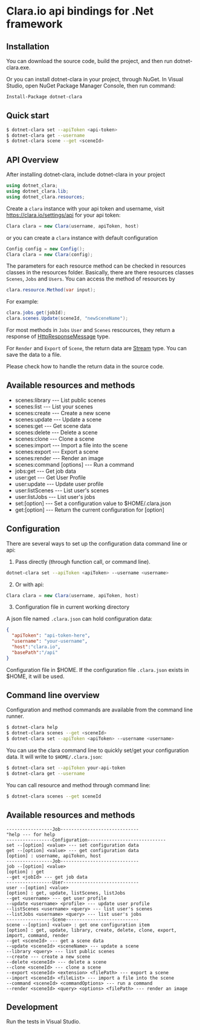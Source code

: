 # Clara.io api bindings for .Net framework

## Installation 
You can download the source code, build the project, and then run dotnet-clara.exe.

Or you can install dotnet-clara in your project, through NuGet.
In Visual Studio, open NuGet Package Manager Console, then run command:
```bash
Install-Package dotnet-clara
```

## Quick start

```bash
$ dotnet-clara set --apiToken <api-token>
$ dotnet-clara get --username
$ dotnet-clara scene --get <sceneId>
```

## API Overview
After installing dotnet-clara, include dotnet-clara in your project
```c#
using dotnet_clara;
using dotnet_clara.lib;
using dotnet_clara.resources;
```

Create a `clara` instance with your api token and username, visit https://clara.io/settings/api for your api token:

```c#
Clara clara = new Clara(username, apiToken, host)
```
or you can create a `clara` instance with default configuration
```c#
Config config = new Config();
Clara clara = new Clara(config);
```

The parameters for each resource method can be checked in resources classes in the resources folder.
Basically, there are there resources classes `Scenes`, `Jobs` and  `Users`.
You can access the method of resources by 
```c#
clara.resource.Method(var input);
```
For example:
```c#
clara.jobs.get(jobId);
clara.scenes.Update(sceneId, "newSceneName");
```
For most methods in `Jobs` `User` and `Scenes` rescources, they return a response of [HttpResponseMessage](https://msdn.microsoft.com/en-us/library/system.net.http.httpresponsemessage(v=vs.118).aspx) type.

For `Render`  and `Export` of `Scene`, the return data are [Stream](https://msdn.microsoft.com/en-us/library/system.io.stream(v=vs.110).aspx) type. You can save the data to a file.

Please check how to handle the return data in the source code.
## Available resources and methods

  * scenes:library <query> --- List public scenes
  * scenes:list <query> --- List your scenes
  * scenes:create <query> --- Create a new scene
  * scenes:update <sceneId> <query> ---  Update a scene
  * scenes:get <sceneId> --- Get scene data
  * scenes:delete <sceneId> --- Delete a scene
  * scenes:clone <sceneId> --- Clone a scene
  * scenes:import <sceneId> <fileList> --- Import a file into the scene
  * scenes:export <sceneId> <extension> --- Export a scene
  * scenes:render <sceneId> <query> <options> <filePath> --- Render an image
  * scenes:command [options] <sceneId> <plugin> <command> --- Run a command
  * jobs:get <jobId> --- Get job data
  * user:get <username> --- Get User Profile
  * user:update <username> <query> --- Update user profile
  * user:listScenes <username> <query> --- List user's scenes
  * user:listJobs <username> <query> --- List user's jobs
  * set:[option] <value> --- Set a configuration value to $HOME/.clara.json
  * get:[option] --- Return the current configuration for [option]

## Configuration

There are several ways to set up the configuration data command line or api:

1. Pass directly (through function call, or command line).

```bash
dotnet-clara set --apiToken <apiToken> --username <username> 
```
2. Or with api:

```c#
Clara clara = new Clara(username, apiToken, host)
```

3. Configuration file in current working directory

 A json file named `.clara.json` can hold configuration data:
```json
{
  "apiToken": "api-token-here",
  "username": "your-username",
  "host":"clara.io",
  "basePath":"/api"
}
```
Configuration file in $HOME. If the configuration file `.clara.json` exists in $HOME, it will be used.

## Command line overview

Configuration and method commands are available from the command line runner.
```bash
$ dotnet-clara help
$ dotnet-clara scenes --get <sceneId>
$ dotnet-clara set --apiToken <apiToken> --username <username>
```
You can use the clara command line to quickly set/get your configuration data. It will write
to `$HOME/.clara.json`:

```bash
$ dotnet-clara set --apiToken your-api-token
$ dotnet-clara get --username
```
You can call resource and method through command line:
```bash
$ dotnet-clara scenes --get sceneId
```
## Available resources and methods
```
-----------------Job-----------------------------
"help --- for help
-----------------Configuration-----------------------------
set --[option] <value> --- set configuration data
get --[option] <value> --- get configuration data
[option] : username, apiToken, host 
-----------------Job-----------------------------
job --[option] <value>
[option] : get 
--get <jobId> --- get job data 
-----------------User----------------------------
user --[option] <value>
[option] : get, update, listScenes, listJobs
--get <username> --- get user profile
--update <username> <profile> --- update user profile
--listScenes <username> <query> --- list user's scenes
--listJobs <username> <query> --- list user's jobs
-----------------Scene---------------------------
scene --[option] <value> : get one configuration item
[option] : get, update, library, create, delete, clone, export, import, command, render
--get <sceneId> --- get a scene data
--update <sceneId> <sceneName> --- update a scene
--library <query> --- list public scenes
--create --- create a new scene
--delete <sceneId> --- delete a scene
--clone <sceneId> --- clone a scene
--export <sceneId> <extension> <filePath> --- export a scene
--import <sceneId> <fileList> --- import a file into the scene
--command <sceneId> <commandOptions> --- run a command
--render <sceneId> <query> <options> <filePath> --- render an image
```
## Development

Run the tests in Visual Studio.


